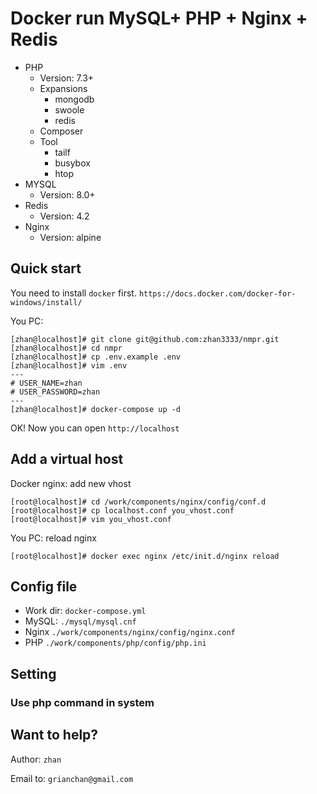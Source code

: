 # Docker run MySQL+ PHP + Nginx + Redis

- PHP
  - Version: 7.3+
  - Expansions
    - mongodb
    - swoole
    - redis
  - Composer
  - Tool
    - tailf
    - busybox
    - htop
- MYSQL
  - Version: 8.0+
- Redis
  - Version: 4.2
- Nginx
  - Version: alpine

## Quick start

You need to install `docker` first. `https://docs.docker.com/docker-for-windows/install/`

You PC:

```shell
[zhan@localhost]# git clone git@github.com:zhan3333/nmpr.git
[zhan@localhost]# cd nmpr
[zhan@localhost]# cp .env.example .env
[zhan@localhost]# vim .env
---
# USER_NAME=zhan
# USER_PASSWORD=zhan
---
[zhan@localhost]# docker-compose up -d
```

OK! Now you can open `http://localhost`

## Add a virtual host

Docker nginx: add new vhost

```shell
[root@localhost]# cd /work/components/nginx/config/conf.d
[root@localhost]# cp localhost.conf you_vhost.conf
[root@localhost]# vim you_vhost.conf
```

You PC: reload nginx

```shell
[root@localhost]# docker exec nginx /etc/init.d/nginx reload
```

## Config file

- Work dir: `docker-compose.yml`
- MySQL: `./mysql/mysql.cnf`
- Nginx `./work/components/nginx/config/nginx.conf`
- PHP `./work/components/php/config/php.ini`

## Setting

### Use php command in system

## Want to help?

Author: `zhan`

Email to: `grianchan@gmail.com`
